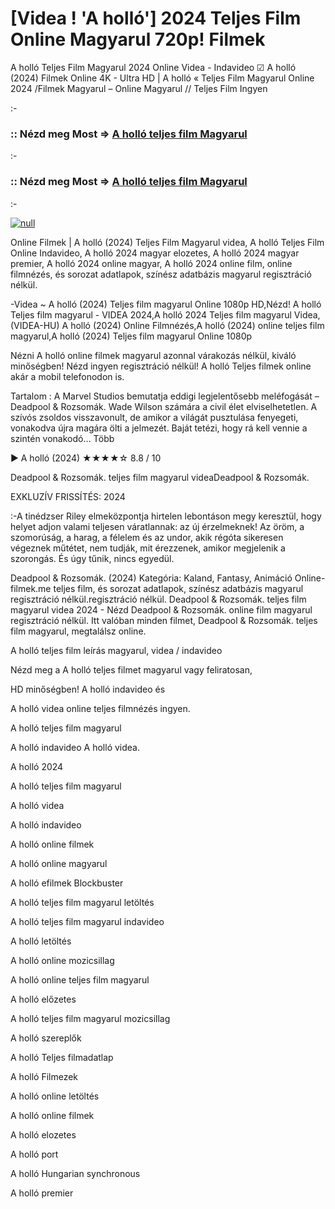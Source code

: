 # [Videa ! 'A holló'] 2024 Teljes Film Online Magyarul 720p! Filmek



A holló Teljes Film Magyarul 2024 Online Videa - Indavideo ☑ A holló (2024) Filmek Online 4K - Ultra HD | A holló « Teljes Film Magyarul Online 2024 /Filmek Magyarul – Online Magyarul // Teljes Film Ingyen

:-

### :: Nézd meg Most => [A holló teljes film Magyarul](https://popcornflix-hd.org/hu/movie/957452/a-holl.html)

:-

### :: Nézd meg Most => [A holló teljes film Magyarul](https://popcornflix-hd.org/hu/movie/957452/a-holl.html)

:-

[![null](https://static.wixstatic.com/media/855a25_043b5abeb4ae4d35ac003198e7fe56ed~mv2.gif)](https://popcornflix-hd.org/hu/movie/957452/a-holl.html)

Online Filmek | A holló (2024) Teljes Film Magyarul videa, A holló Teljes Film Online Indavideo, A holló 2024 magyar elozetes, A holló 2024 magyar premier, A holló 2024 online magyar, A holló 2024 online film, online filmnézés, és sorozat adatlapok, színész adatbázis magyarul regisztráció nélkül.

-Videa ~ A holló (2024) Teljes film magyarul Online 1080p HD,Nézd! A holló Teljes film magyarul - VIDEA 2024,A holló 2024 Teljes film magyarul Videa,(VIDEA-HU) A holló (2024) Online Filmnézés,A holló (2024) online teljes film magyarul,A holló (2024) Teljes film magyarul Online 1080p

Nézni A holló online filmek magyarul azonnal várakozás nélkül, kiváló minőségben! Nézd ingyen regisztráció nélkül! A holló Teljes filmek online akár a mobil telefonodon is.

Tartalom : A Marvel Studios bemutatja eddigi legjelentősebb meléfogását – Deadpool & Rozsomák. Wade Wilson számára a civil élet elviselhetetlen. A szívós zsoldos visszavonult, de amikor a világát pusztulása fenyegeti, vonakodva újra magára ölti a jelmezét. Baját tetézi, hogy rá kell vennie a szintén vonakodó… Több

▶️ A holló (2024) ★★★★☆ 8.8 / 10

Deadpool & Rozsomák. teljes film magyarul videaDeadpool & Rozsomák.

EXKLUZÍV FRISSÍTÉS: 2024

:-A tinédzser Riley elmeközpontja hirtelen lebontáson megy keresztül, hogy helyet adjon valami teljesen váratlannak: az új érzelmeknek! Az öröm, a szomorúság, a harag, a félelem és az undor, akik régóta sikeresen végeznek műtétet, nem tudják, mit érezzenek, amikor megjelenik a szorongás. És úgy tűnik, nincs egyedül.

Deadpool & Rozsomák. (2024) Kategória: Kaland, Fantasy, Animáció Online-filmek.me teljes film, és sorozat adatlapok, színész adatbázis magyarul regisztráció nélkül.regisztráció nélkül. Deadpool & Rozsomák. teljes film magyarul videa 2024 - Nézd Deadpool & Rozsomák. online film magyarul regisztráció nélkül. Itt valóban minden filmet, Deadpool & Rozsomák. teljes film magyarul, megtalálsz online.

A holló teljes film leírás magyarul, videa / indavideo

Nézd meg a A holló teljes filmet magyarul vagy feliratosan, 

HD minőségben! A holló indavideo és 

A holló videa online teljes filmnézés ingyen. 

A holló teljes film magyarul 

A holló indavideo A holló videa.

A holló 2024

A holló teljes film magyarul

A holló videa

A holló indavideo

A holló online filmek

A holló online magyarul

A holló efilmek Blockbuster

A holló teljes film magyarul letöltés

A holló teljes film magyarul indavideo

A holló letöltés

A holló online mozicsillag

A holló online teljes film magyarul

A holló előzetes

A holló teljes film magyarul mozicsillag

A holló szereplők

A holló Teljes filmadatlap

A holló Filmezek

A holló online letöltés

A holló online filmek

A holló elozetes

A holló port

A holló Hungarian synchronous

A holló premier
